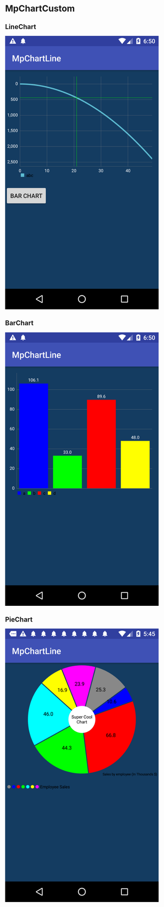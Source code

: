# MpChartCustom
## LineChart
<img src="https://github.com/dinhtho/MpChartCustom/blob/master/image0.png" width="500"/>

## BarChart
<img src="https://github.com/dinhtho/MpChartCustom/blob/master/image1.png" width="500"/>

## PieChart
<img src="https://github.com/dinhtho/MpChartCustom/blob/master/image2.png" width="500"/>